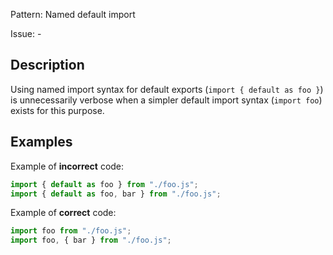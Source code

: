 Pattern: Named default import

Issue: -

## Description

Using named import syntax for default exports (`import { default as foo }`) is unnecessarily verbose when a simpler default import syntax (`import foo`) exists for this purpose.

## Examples

Example of **incorrect** code:
```javascript
import { default as foo } from "./foo.js";
import { default as foo, bar } from "./foo.js";
```

Example of **correct** code:
```javascript
import foo from "./foo.js";
import foo, { bar } from "./foo.js";
```
